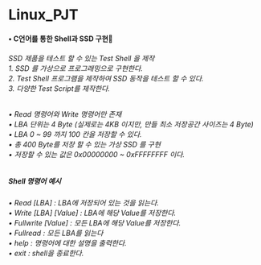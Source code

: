 # Linux_PJT

<h4> • C언어를 통한 Shell과 SSD 구현💾 </h4>


<h6>SSD 제품을 테스트 할 수 있는 Test Shell 을 제작 <br>
1. SSD 를 가상으로 프로그래밍으로 구현한다. <br>
2. Test Shell 프로그램을 제작하여 SSD 동작을 테스트 할 수 있다. <br>
3. 다양한 Test Script를 제작한다. <br>

<br>

• Read 명령어와 Write 명령어만 존재 <br>
• LBA 단위는 4 Byte (실제로는 4KB 이지만, 만들 최소 저장공간 사이즈는 4 Byte) <br>
• LBA 0 ~ 99 까지 100 칸을 저장할 수 있다. <br>
• 총 400 Byte를 저장 할 수 있는 가상 SSD 를 구현 <br>
• 저장할 수 있는 값은 0x00000000 ~ 0xFFFFFFFF 이다. <br>
</h6>

<h5> Shell 명령어 예시</h5>

<H6>
  • Read [LBA] : LBA에 저장되어 있는 것을 읽는다. <br>
  • Write [LBA] [Value] : LBA에 해당 Value를 저장한다. <br>
  • Fullwrite [Value] : 모든 LBA에 해당 Value를 저장한다. <br>
  • Fullread : 모든 LBA를 읽는다<br>
  • help : 명령어에 대한 설명을 출력한다. <br>
  • exit : shell을 종료한다. <br>
</H6>


